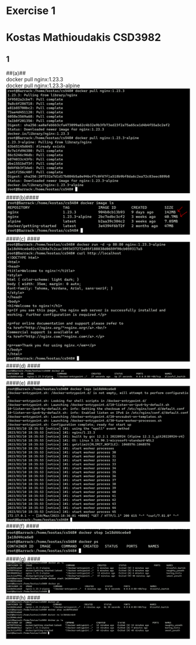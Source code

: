 # Exercise 1 <h1> #
# Kostas Mathioudakis CSD3982 #

 ## 1 ##
  ##(a)##  
  docker pull nginx:1.23.3  
  docker pull nginx:1.23.3-alpine  
 ![screenshot](./1/a.PNG)
  ####(b)####  
 ![screenshot](./1/b.PNG)
  ####(c) #### 
 ![screenshot](./1/c.PNG)
  ####(d)  ####
 ![screenshot](./1/d.PNG)
  ####(e)  ####
 ![screenshot](./1/e.PNG)
  ####(f)  ####
 ![screenshot](./1/f.PNG)
  ####(g)  ####
 ![screenshot](./1/g.PNG)
  ####(h)  ####
 ![screenshot](./1/h.PNG)
